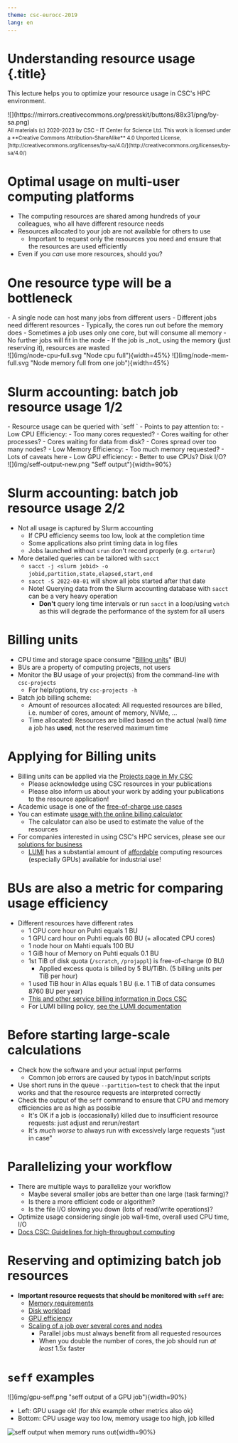 ```yaml
---
theme: csc-eurocc-2019
lang: en
---
```


# Understanding resource usage {.title}

This lecture helps you to optimize your resource usage in CSC's HPC environment.

<div class="column">
![](https://mirrors.creativecommons.org/presskit/buttons/88x31/png/by-sa.png)
</div>
<div class="column">
<small>
All materials (c) 2020-2023 by CSC – IT Center for Science Ltd.
This work is licensed under a **Creative Commons Attribution-ShareAlike** 4.0
Unported License, [http://creativecommons.org/licenses/by-sa/4.0/](http://creativecommons.org/licenses/by-sa/4.0/)
</small>
</div>

# Optimal usage on multi-user computing platforms

- The computing resources are shared among hundreds of your colleagues, who all have different resource needs
- Resources allocated to your job are not available for others to use
   - Important to request only the resources you need and ensure that the resources are used efficiently
- Even if you _can_ use more resources, should you?

# One resource type will be a bottleneck

<div class="column">
- A single node can host many jobs from different users
- Different jobs need different resources
- Typically, the cores run out before the memory does
- Sometimes a job uses only one core, but will consume all memory
   - No further jobs will fit in the node
   - If the job is _not_ using the memory (just reserving it), resources are wasted
</div>
<div class="column">
![](img/node-cpu-full.svg "Node cpu full"){width=45%}
![](img/node-mem-full.svg "Node memory full from one job"){width=45%}
</div>

# Slurm accounting: batch job resource usage 1/2

<div class="column">
- Resource usage can be queried with `seff <slurm jobid>`
- Points to pay attention to:
   - Low CPU Efficiency:
      - Too many cores requested?
      - Cores waiting for other processes?
      - Cores waiting for data from disk?
      - Cores spread over too many nodes?
   - Low Memory Efficiency:
      - Too much memory requested?
      - Lots of caveats here
   - Low GPU efficiency:
      - Better to use CPUs? Disk I/O?
</div>
<div class="column">
![](img/seff-output-new.png "Seff output"){width=90%}
</div>

# Slurm accounting: batch job resource usage 2/2

- Not all usage is captured by Slurm accounting
   - If CPU efficiency seems too low, look at the completion time
   - Some applications also print timing data in log files
   - Jobs launched without `srun` don't record properly (e.g. `orterun`)
- More detailed queries can be tailored with `sacct`
   - `sacct -j <slurm jobid> -o jobid,partition,state,elapsed,start,end`
   - `sacct -S 2022-08-01` will show all jobs started after that date
   - Note! Querying data from the Slurm accounting database with `sacct` can be a very heavy operation
      - **Don't** query long time intervals or run `sacct` in a loop/using `watch` as this will degrade the performance of the system for all users

# Billing units

- CPU time and storage space consume "[Billing units](https://docs.csc.fi/accounts/billing/)" (BU)
- BUs are a property of computing projects, not users
- Monitor the BU usage of your project(s) from the command-line with `csc-projects`
   - For help/options, try `csc-projects -h`
- Batch job billing scheme:
   - Amount of resources allocated: All requested resources are billed, i.e. number of cores, amount of memory, NVMe, ...
   - Time allocated: Resources are billed based on the actual (wall) _time_ a job has **used**, not the reserved maximum time

# Applying for Billing units

- Billing units can be applied via the [Projects page in My CSC](https://my.csc.fi/welcome)
   - Please acknowledge using CSC resources in your publications
   - Please also inform us about your work by adding your publications to the resource application!
- Academic usage is one of the [free-of-charge use cases](https://research.csc.fi/pricing)
- You can estimate [usage with the online billing calculator](https://research.csc.fi/billing-and-monitoring#buc)
   - The calculator can also be used to estimate the value of the resources
- For companies interested in using CSC's HPC services, please see our [solutions for business](https://www.csc.fi/solutions-for-business)
   - [LUMI](https://www.lumi-supercomputer.eu/) has a substantial amount of [affordable](https://www.csc.fi/en/solutions-for-business-use-of-computing-services-and-pricing) computing resources (especially GPUs) available for industrial use!

# BUs are also a metric for comparing usage efficiency

- Different resources have different rates
   - 1 CPU core hour on Puhti equals 1 BU
   - 1 GPU card hour on Puhti equals 60 BU (+ allocated CPU cores)
   - 1 node hour on Mahti equals 100 BU
   - 1 GiB hour of Memory on Puhti equals 0.1 BU
   - 1st TiB of disk quota (`/scratch`, `/projappl`) is free-of-charge (0 BU)
      - Applied excess quota is billed by 5 BU/TiBh. (5 billing units per TiB per hour)
   - 1 used TiB hour in Allas equals 1 BU (i.e. 1 TiB of data consumes 8760 BU per year)
   - [This and other service billing information in Docs CSC](https://docs.csc.fi/accounts/billing/)
   - For LUMI billing policy, [see the LUMI documentation](https://docs.lumi-supercomputer.eu/runjobs/lumi_env/billing/)

# Before starting large-scale calculations

- Check how the software and your actual input performs
    - Common job errors are caused by typos in batch/input scripts
- Use short runs in the queue `--partition=test` to check that the input works and that the resource requests are interpreted correctly
- Check the output of the `seff` command to ensure that CPU and memory efficiencies are as high as possible
    - It's OK if a job is (occasionally) killed due to insufficient resource requests: just adjust and rerun/restart
    - It's _much worse_ to always run with excessively large requests "just in case"

# Parallelizing your workflow

- There are multiple ways to parallelize your workflow
   - Maybe several smaller jobs are better than one large (task farming)?
   - Is there a more efficient code or algorithm?
   - Is the file I/O slowing you down (lots of read/write operations)?
- Optimize usage considering single job wall-time, overall used CPU time, I/O
- [Docs CSC: Guidelines for high-throughput computing](https://docs.csc.fi/computing/running/throughput/)

# Reserving and optimizing batch job resources

- **Important resource requests that should be monitored with `seff` are:**
   - [Memory requirements](https://docs.csc.fi/support/faq/how-much-memory-my-job-needs/)  
   - [Disk workload](https://docs.csc.fi/computing/running/creating-job-scripts-puhti/#local-storage)
   - [GPU efficiency](https://docs.csc.fi/computing/usage-policy/#gpu-nodes)
   - [Scaling of a job over several cores and nodes](https://docs.csc.fi/computing/running/performance-checklist/#perform-a-scaling-test)
      - Parallel jobs must always benefit from all requested resources
      - When you double the number of cores, the job should run _at least_ 1.5x faster

# `seff` examples

<div class="column">
![](img/gpu-seff.png "seff output of a GPU job"){width=90%}
</div>
<div class="column">

- Left: GPU usage ok! (for _this_ example other metrics also ok)
- Bottom: CPU usage way too low, memory usage too high, job killed

![](img/seff-oom.png "seff output when memory runs out"){width=90%}
</div>
